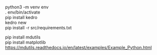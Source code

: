 python3 -m venv env  
. env/bin/activate  
pip install kedro   
kedro new  
pip install -r src/requirements.txt   
   
pip install mdutils   
pip install matplotlib  
https://mdutils.readthedocs.io/en/latest/examples/Example_Python.html   
